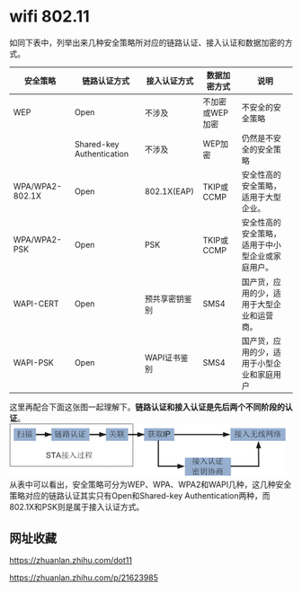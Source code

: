 # wifi 802.11

如同下表中，列举出来几种安全策略所对应的链路认证、接入认证和数据加密的方式。

| **安全策略**              | **链路认证方式** | **接入认证方式** | **数据加密方式**       | **说明**                                         |
| ------------------------- | ---------------- | ---------------- | ---------------------- | ------------------------------------------------ |
| WEP                       | Open             | 不涉及           | 不加密或WEP加密        | 不安全的安全策略                                 |
|                           | Shared-key Authentication | 不涉及  | WEP加密                | 仍然是不安全的安全策略                           |
| WPA/WPA2-802.1X           | Open             | 802.1X(EAP)      | TKIP或CCMP             | 安全性高的安全策略，适用于大型企业。             |
| WPA/WPA2-PSK              | Open             | PSK              | TKIP或CCMP             | 安全性高的安全策略，适用于中小型企业或家庭用户。 |
| WAPI-CERT                 | Open             | 预共享密钥鉴别   | SMS4                   | 国产货，应用的少，适用于大型企业和运营商。       |
| WAPI-PSK                  | Open             | WAPI证书鉴别     | SMS4                   | 国产货，应用的少，适用于小型企业和家庭用户       |

这里再配合下面这张图一起理解下。**链路认证和接入认证是先后两个不同阶段的认证**。  
![链路认证和接入认证是先后两个不同阶段的认证](https://github.com/gaheadus/daily_use/blob/master/Resources/%E9%93%BE%E8%B7%AF%E8%AE%A4%E8%AF%81%E5%92%8C%E6%8E%A5%E5%85%A5%E8%AE%A4%E8%AF%81%E6%98%AF%E5%85%88%E5%90%8E%E4%B8%A4%E4%B8%AA%E4%B8%8D%E5%90%8C%E9%98%B6%E6%AE%B5%E7%9A%84%E8%AE%A4%E8%AF%81.png)  
从表中可以看出，安全策略可分为WEP、WPA、WPA2和WAPI几种，这几种安全策略对应的链路认证其实只有Open和Shared-key Authentication两种，而802.1X和PSK则是属于接入认证方式。  



## 网址收藏
https://zhuanlan.zhihu.com/dot11

https://zhuanlan.zhihu.com/p/21623985

